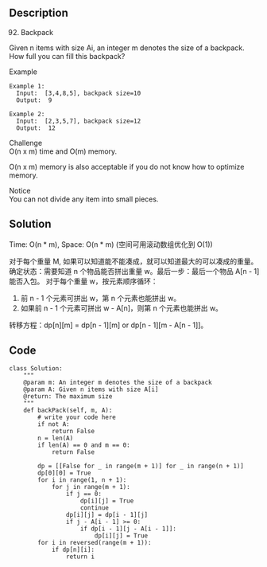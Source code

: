 ## Description
92. Backpack

Given n items with size Ai, an integer m denotes the size of a backpack. How full you can fill this backpack?

Example  

    Example 1:  
      Input:  [3,4,8,5], backpack size=10  
      Output:  9  

    Example 2:  
      Input:  [2,3,5,7], backpack size=12  
      Output:  12  
	
Challenge   
O(n x m) time and O(m) memory.

O(n x m) memory is also acceptable if you do not know how to optimize memory.

Notice  
You can not divide any item into small pieces.

## Solution
Time: O(n * m), Space: O(n * m) (空间可用滚动数组优化到 O(1))

对于每个重量 M, 如果可以知道能不能凑成，就可以知道最大的可以凑成的重量。
确定状态：需要知道 n 个物品能否拼出重量 w。最后一步：最后一个物品 A[n - 1] 能否入包。
对于每个重量 w，按元素顺序循环：
1. 前 n - 1 个元素可拼出 w，第 n 个元素也能拼出 w。
2. 如果前 n - 1 个元素可拼出 w - A[n]，则第 n 个元素也能拼出 w。

转移方程：dp[n][m] = dp[n - 1][m] or dp[n - 1][m - A[n - 1]]。
        
## Code

    class Solution:
        """
        @param m: An integer m denotes the size of a backpack
        @param A: Given n items with size A[i]
        @return: The maximum size
        """
        def backPack(self, m, A):
            # write your code here
            if not A: 
                return False
            n = len(A)
            if len(A) == 0 and m == 0:
                return False

            dp = [[False for _ in range(m + 1)] for _ in range(n + 1)]
            dp[0][0] = True
            for i in range(1, n + 1):
                for j in range(m + 1):
                    if j == 0:
                        dp[i][j] = True
                        continue
                    dp[i][j] = dp[i - 1][j]
                    if j - A[i - 1] >= 0:  
                        if dp[i - 1][j - A[i - 1]]:
                            dp[i][j] = True
            for i in reversed(range(m + 1)):
                if dp[n][i]:
                    return i
                
